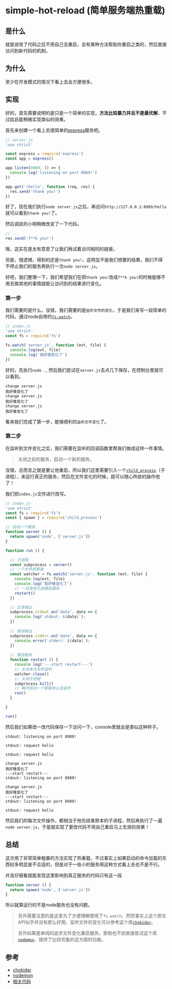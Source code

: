 # simple-hot-reload (简单服务端热重载)

## 是什么

就是说改了代码之后不用自己去重启，会有某种方法帮助你重启之类的，然后直接访问到新代码的机制。

## 为什么

至少在开发模式的情况下看上去会方便很多。

## 实现

好的，首先需要说明的是只是一个简单的实现，**方法比较暴力并且不是最优解**，不过姑且能稍微实现类似的效果。

首先来创建一个看上去很简单的[express](http://expressjs.com/)服务吧。

```js
// server.js
'use strict'

const express = require('express')
const app = express()

app.listen(8989, () => {
  console.log('listening on port 8989!')
})

app.get('/hello', function (req, res) {
  res.send('thank you!')
})
```

好了，现在我们执行`node server.js`之后，再访问`http://127.0.0.1:8989/hello`就可以看到`thank you!`了。

然后调皮的小明稍微改变了一下代码。

```js
// ...
res.send('f**k you!')
```

哦，这实在是太有意思了让我们再试着访问相同的链接。

但是，很遗憾，得到的还是`thank you!`，这明显不是我们想要的结果，我们不得不停止我们的服务再执行一次`node server.js`。

好吧，我们整理一下，我们希望我们在把`thank you!`改成`f**k you!`的时候能够不用去做其他的事情就能让访问到的结果进行变化。

### 第一步

我们需要的是什么，没错，我们需要的是`监听文件的变化`，于是我们来写一段简单的代码，通过node自带的[`fs.watch`](https://nodejs.org/api/fs.html#fs_fs_watch_filename_options_listener)。

```js
// index.js
'use strict'
const fs = require('fs')

fs.watch('server.js', function (evt, file) {
  console.log(evt, file)
  console.log('我好像变化了')
})
```

好的，先执行`node .`, 然后我们尝试在`server.js`去点几下保存，在控制台里就可以看到。

```
change server.js
我好像变化了
change server.js
我好像变化了
change server.js
我好像变化了
```

看来我们完成了第一步，能够顺利的`监听文件变化`了。

### 第二步

在监听到文件变化之后，我们需要在监听的回调函数里帮我们做成这样一件事情。

> 关闭之前的服务，启动一个新的服务。

没错，总而言之就是要让他重启，所以我们这里需要引入一个[`child_process`](https://nodejs.org/api/child_process.html)（子进程），来运行真正的服务，然后在文件变化的时候，就可以随心所欲的操作他了！

我们把`index.js`文件进行改写。

```js
// index.js
'use strict'
const fs = require('fs')
const { spawn } = require('child_process')

// 启动一个服务
function server () {
  return spawn('node', ['server.js'])
}

function run () {

  // 子进程
  const subprocess = server()
  // 一个文件观察者
  const watcher = fs.watch('server.js', function (evt, file) {
    console.log(evt, file)
    console.log('我好像变化了')
    // 一旦有变化就重启服务
    restart()
  })

  // 正常输出
  subprocess.stdout.on('data', data => {
    console.log(`stdout: ${data}`);
  })
  
  // 错误输出
  subprocess.stderr.on('data', data => {
    console.error(`stderr: ${data}`);
  })
  
  // 重启服务
  function restart () {
    console.log('---start restart---')
    // 关闭本次文件监听
    watcher.close()
    // 关闭子进程
    subprocess.kill()
    // 再次启动一个新服务以及监听
    run()
  }

}

run()
```

然后我们如果改一改代码保存一下访问一下，console里就会是类似这种样子。


```
stdout: listening on port 8989!

stdout: request hello

stdout: request hello

change server.js
我好像变化了
---start restart---
stdout: listening on port 8989!

change server.js
我好像变化了
---start restart---
stdout: listening on port 8989!

stdout: request hello
```

然后我们的每次文件操作，都相当于他先结束原本的子进程，然后再执行了一遍`node server.js`，于是就实现了更改代码不用自己重启马上生效的效果！

## 总结

这次用了非常简单粗暴的方法实现了热重载，不过事实上如果启动的命令加载的东西较多明显是不合适的，但是对于一些小的服务用这种方式看上去也不是不行。

并且仔细看就能发现这里影响到真正服务的代码只有这一段

```js
function server () {
  return spawn('node', ['server.js'])
}
```

所以就算运行的不是node服务也没有问题。

> 另外需要注意的是这里为了方便理解使用了`fs.watch`，然而事实上这个原生API似乎并没有那么好用，监听文件的变化可以参考这个库[`chokidar`](https://www.npmjs.com/package/chokidar)。

> 另外如果是单纯的追求文件变化重启服务，那倒也不妨直接尝试这个库[`nodemon`](https://www.npmjs.com/package/nodemon)，提供了比较完备的这方面的功能。

## 参考

- [chokidar](https://www.npmjs.com/package/chokidar)
- [nodemon](https://www.npmjs.com/package/nodemon)
- [相关代码](../../code/Node/simple-hot-reload)
